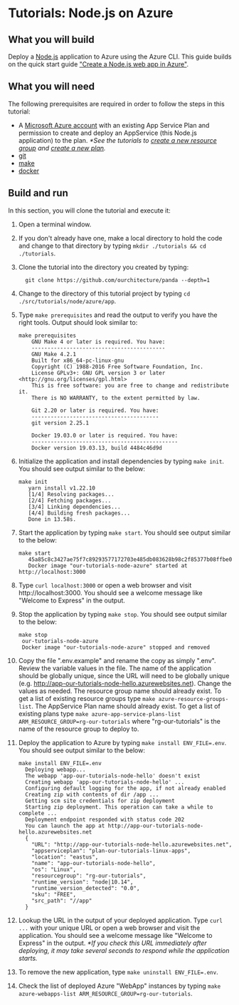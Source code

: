# Tutorials: Node.js on Azure

## What you will build

Deploy a [Node.js][nodejs] application to Azure using the Azure CLI. This guide builds on the quick start guide ["Create a Node.js web app in Azure"][tutorial-base].

## What you will need

The following prerequisites are required in order to follow the steps in this tutorial:

- A [Microsoft Azure account][azure-account] with an existing App Service Plan and permission to create and deploy an AppService (this Node.js application) to the plan. _\*See the tutorials to [create a new resource group][tutorial-rg] and [create a new plan][tutorial-app-service-plan]._
- [git][git]
- [make][make]
- [docker][docker]

## Build and run

In this section, you will clone the tutorial and execute it:

1. Open a terminal window.

2. If you don't already have one, make a local directory to hold the code and change to that directory by typing `mkdir ./tutorials && cd ./tutorials`.

3. Clone the tutorial into the directory you created by typing:

   ```shell
     git clone https://github.com/ourchitecture/panda --depth=1
   ```

4. Change to the directory of this tutorial project by typing `cd ./src/tutorials/node/azure/app`.

5. Type `make prerequisites` and read the output to verify you have the right tools. Output should look similar to:

   ```shell
   make prerequisites
       GNU Make 4 or later is required. You have:
       ------------------------------------------
       GNU Make 4.2.1
       Built for x86_64-pc-linux-gnu
       Copyright (C) 1988-2016 Free Software Foundation, Inc.
       License GPLv3+: GNU GPL version 3 or later <http://gnu.org/licenses/gpl.html>
       This is free software: you are free to change and redistribute it.
       There is NO WARRANTY, to the extent permitted by law.

       Git 2.20 or later is required. You have:
       ----------------------------------------
       git version 2.25.1

       Docker 19.03.0 or later is required. You have:
       ----------------------------------------------
       Docker version 19.03.13, build 4484c46d9d
   ```

6. Initialize the application and install dependencies by typing `make init`. You should see output similar to the below:

   ```shell
   make init
      yarn install v1.22.10
      [1/4] Resolving packages...
      [2/4] Fetching packages...
      [3/4] Linking dependencies...
      [4/4] Building fresh packages...
      Done in 13.58s.
   ```

7. Start the application by typing `make start`. You should see output similar to the below:

   ```shell
   make start
      45a85c8c3427ae75f7c89293577172703e485db083628b98c2f85377b08ffbe0
      Docker image "our-tutorials-node-azure" started at http://localhost:3000
   ```

8. Type `curl localhost:3000` or open a web browser and visit http://localhost:3000. You should see a welcome message like "Welcome to Express" in the output.

9. Stop the application by typing `make stop`. You should see output similar to the below:

   ```shell
   make stop
    our-tutorials-node-azure
    Docker image "our-tutorials-node-azure" stopped and removed
   ```

10. Copy the file ".env.example" and rename the copy as simply ".env". Review the variable values in the file. The name of the application should be globally unique, since the URL will need to be globally unique (e.g. http://app-our-tutorials-node-hello.azurewebsites.net). Change the values as needed. The resource group name should already exist. To get a list of existing resource groups type `make azure-resource-groups-list`. The AppService Plan name should already exist. To get a list of existing plans type `make azure-app-service-plans-list ARM_RESOURCE_GROUP=rg-our-tutorials` where "rg-our-tutorials" is the name of the resource group to deploy to.

11. Deploy the application to Azure by typing `make install ENV_FILE=.env`. You should see output similar to the below:

    ```shell
    make install ENV_FILE=.env
      Deploying webapp...
      The webapp 'app-our-tutorials-node-hello' doesn't exist
      Creating webapp 'app-our-tutorials-node-hello' ...
      Configuring default logging for the app, if not already enabled
      Creating zip with contents of dir /app ...
      Getting scm site credentials for zip deployment
      Starting zip deployment. This operation can take a while to complete ...
      Deployment endpoint responded with status code 202
      You can launch the app at http://app-our-tutorials-node-hello.azurewebsites.net
      {
        "URL": "http://app-our-tutorials-node-hello.azurewebsites.net",
        "appserviceplan": "plan-our-tutorials-linux-apps",
        "location": "eastus",
        "name": "app-our-tutorials-node-hello",
        "os": "Linux",
        "resourcegroup": "rg-our-tutorials",
        "runtime_version": "node|10.14",
        "runtime_version_detected": "0.0",
        "sku": "FREE",
        "src_path": "//app"
      }
    ```

12. Lookup the URL in the output of your deployed application. Type `curl ...` with your unique URL or open a web browser and visit the application. You should see a welcome message like "Welcome to Express" in the output. _\*If you check this URL immediately after deploying, it may take several seconds to respond while the application starts._

13. To remove the new application, type `make uninstall ENV_FILE=.env`.

14. Check the list of deployed Azure "WebApp" instances by typing `make azure-webapps-list ARM_RESOURCE_GROUP=rg-our-tutorials`.

[nodejs]: https://nodejs.org/en/
[tutorial-base]: https://docs.microsoft.com/en-us/azure/app-service/quickstart-nodejs?pivots=platform-linux
[tutorial-rg]: ../../../terraform/azure/resource-group/#readme
[tutorial-app-service-plan]: ../../../terraform/azure/app-service-plan/#readme
[git]: ../../../../../docs/git.md
[make]: ../../../../../docs/make.md
[docker]: ../../../../../docs/docker.md
[azure-account]: https://azure.microsoft.com/en-us/free/
